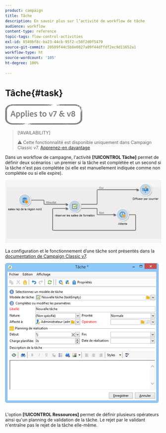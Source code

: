 ```yaml
---
product: campaign
title: Tâche
description: En savoir plus sur l’activité de workflow de tâche
audience: workflow
content-type: reference
topic-tags: flow-control-activities
exl-id: 8549bf8c-ba23-44cb-95f2-c50f2d0f5479
source-git-commit: 20509f44c5b8e0827a09f44dffdf2ec9d11652a1
workflow-type: ht
source-wordcount: '105'
ht-degree: 100%

---
```


# Tâche{#task}

![](../../assets/common.svg)

>[!AVAILABILITY]
>
>:warning: Cette fonctionnalité est disponible uniquement dans Campaign Classic v7. [Apprenez-en davantage](../../mrm/using/creating-and-managing-tasks.md)

Dans un workflow de campagne, l&#39;activité **[!UICONTROL Tâche]** permet de définir deux scénarios : un premier si la tâche est complétée et un second si la tâche n&#39;est pas complétée (si elle est manuellement indiquée comme non complétée ou si elle expire).

![](assets/mrm_task_in_workflow.png)

La configuration et le fonctionnement d’une tâche sont présentés dans la [documentation de Campaign Classic v7](../../mrm/using/creating-and-managing-tasks.md).

![](assets/wkf_task_activity.png)

L&#39;option **[!UICONTROL Ressources]** permet de définir plusieurs opérateurs ainsi qu&#39;un planning de validation de la tâche. Le rejet par le validant n&#39;entraîne pas le rejet de la tâche elle-même.
